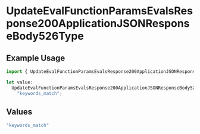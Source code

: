 # UpdateEvalFunctionParamsEvalsResponse200ApplicationJSONResponseBody526Type

## Example Usage

```typescript
import { UpdateEvalFunctionParamsEvalsResponse200ApplicationJSONResponseBody526Type } from "@orq-ai/node/models/operations";

let value:
  UpdateEvalFunctionParamsEvalsResponse200ApplicationJSONResponseBody526Type =
    "keywords_match";
```

## Values

```typescript
"keywords_match"
```